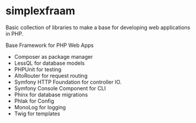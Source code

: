 # simplexfraam
Basic collection of libraries to make a base for developing web applications in PHP.

Base Framework for PHP Web Apps  
* Composer as package manager
* LessQL for database models
* PHPUnit for testing
* AltoRouter for request routing
* Symfony HTTP Foundation for controller IO.
* Symfony Console Component for CLI
* Phinx for database migrations
* Phlak for Config
* MonoLog for logging
* Twig for templates
